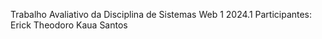 Trabalho Avaliativo da Disciplina de Sistemas Web 1 2024.1
Participantes: Erick Theodoro
               Kaua Santos

